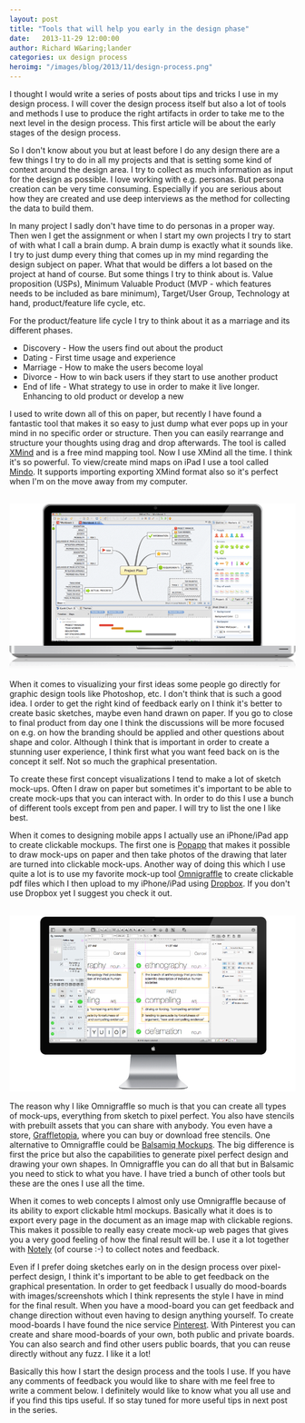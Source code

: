 ```yaml
---
layout: post
title: "Tools that will help you early in the design phase"
date:   2013-11-29 12:00:00
author: Richard W&aring;lander
categories: ux design process
heroimg: "/images/blog/2013/11/design-process.png"
---
```

I thought I would write a series of posts about tips and tricks I use in my design process. I will cover the design process itself but also a lot of tools and methods I use to produce the right artifacts in order to take me to the next level in the design process. This first article will be about the early stages of the design process.

So I don't know about you but at least before I do any design there are a few things I try to do in all my projects and that is setting some kind of context around the design area. I try to collect as much information as input for the design as possible. I love working with e.g. personas. But persona creation can be very time consuming. Especially if you are serious about how they are created and use deep interviews as the method for collecting the data to build them.

In many project I sadly don't have time to do personas in a proper way. Then wen I get the assignment or when I start my own projects I try to start of with what I call a brain dump. A brain dump is exactly what it sounds like. I try to just dump every thing that comes up in my mind regarding the design subject on paper. What that would be differs a lot based on the project at hand of course. But some things I try to think about is. Value proposition (USPs), Minimum Valuable Product (MVP - which features needs to be included as bare minimum), Target/User Group, Technology at hand, product/feature life cycle, etc.

For the product/feature life cycle I try to think about it as a marriage and its different phases. 

-   Discovery - How the users find out about the product
-   Dating - First time usage and experience
-   Marriage - How to make the users become loyal
-   Divorce - How to win back users if they start to use another product
-   End of life - What strategy to use in order to make it live longer. Enhancing to old product or develop a new

I used to write down all of this on paper, but recently I have found a fantastic tool that makes it so easy to just dump what ever pops up in your mind in no specific order or structure. Then you can easily rearrange and structure your thoughts using drag and drop afterwards. The tool is called [XMind](http://www.xmind.net) and is a free mind mapping tool. Now I use XMind all the time. I think it's so powerful. To view/create mind maps on iPad I use a tool called [Mindo](http://www.laterhorse.com/mindo/). It supports importing exporting XMind format also so it's perfect when I'm on the move away from my computer.

<br>
<a href="http://www.xmind.net"><img src="/images/blog/2013/11/xmind.png" class="img-responsive"></a>

When it comes to visualizing your first ideas some people go directly for graphic design tools like Photoshop, etc. I don't think that is such a good idea. I order to get the right kind of feedback early on I think it's better to create basic sketches, maybe even hand drawn on paper. If you go to close to final product from day one I think the discussions will be more focused on e.g. on how the branding should be applied and other questions about shape and color. Although I think that is important in order to create a stunning user experience, I think first what you want feed back on is the concept it self. Not so much the graphical presentation.

To create these first concept visualizations I tend to make a lot of sketch mock-ups. Often I draw on paper but sometimes it's important to be able to create mock-ups that you can interact with. In order to do this I use a bunch of different tools except from pen and paper. I will try to list the one I like best.

When it comes to designing mobile apps I actually use an iPhone/iPad app to create clickable mockups. The first one is [Popapp](https://popapp.in/) that makes it possible to draw mock-ups on paper and then take photos of the drawing that later are turned into clickable mock-ups. Another way of doing this which I use quite a lot is to use my favorite mock-up tool [Omnigraffle](http://www.omnigroup.com/omnigraffle) to create clickable pdf files which I then upload to my iPhone/iPad using [Dropbox](https://www.dropbox.com). If you don't use Dropbox yet I suggest you check it out.

<br>
<a href="http://www.omnigroup.com/omnigraffle"><img src="/images/blog/2013/11/omni.png" class="img-responsive"></a>

The reason why I like Omnigraffle so much is that you can create all types of mock-ups, everything from sketch to pixel perfect. You also have stencils with prebuilt assets that you can share with anybody. You even have a store, [Graffletopia](https://www.graffletopia.com), where you can buy or download free stencils. One alternative to Omnigraffle could be [Balsamiq Mockups](http://balsamiq.com/products/mockups/). The big difference is first the price but also the capabilities to generate pixel perfect design and drawing your own shapes. In Omnigraffle you can do all that but in Balsamic you need to stick to what you have. I have tried a bunch of other tools but these are the ones I use all the time.

When it comes to web concepts I almost only use Omnigraffle because of its ability to export clickable html mockups. Basically what it does is to export every page in the document as an image map with clickable regions. This makes it possible to really easy create mock-up web pages that gives you a very good feeling of how the final result will be. I use it a lot together with [Notely](/) (of course :-) to collect notes and feedback.

Even if I prefer doing sketches early on in the design process over pixel-perfect design, I think it's important to be able to get feedback on the graphical presentation. In order to get feedback I usually do mood-boards with images/screenshots which I think represents the style I have in mind for the final result. When you have a mood-board you can get feedback and change direction without even having to design anything yourself. To create mood-boards I have found the nice service [Pinterest](http://www.pinterest.com). With Pinterest you can create and share mood-boards of your own, both public and private boards. You can also search and find other users public boards, that you can reuse directly without any fuzz. I like it a lot!

Basically this how I start the design process and the tools I use. If you have any comments of feedback you would like to share with me feel free to write a comment below. I definitely would like to know what you all use and if you find this tips useful. If so stay tuned for more useful tips in next post in the series.